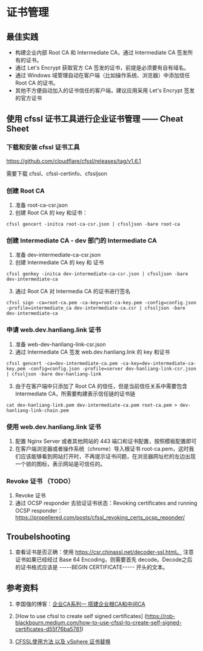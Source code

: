 # 证书管理

## 最佳实践 
- 构建企业内部 Root CA 和 Intermediate CA，通过 Intermediate CA 签发所有的证书。
- 通过 Let's Encrypt 获取官方 CA 签发的证书，前提是必须要有自有域名。 
- 通过 Windows 域管理自动在客户端（比如操作系统、浏览器）中添加信任 Root CA 的证书。 
- 其他不方便自动加入的证书信任的客户端，建议应用采用 Let's Encrypt 签发的官方证书

## 使用 cfssl 证书工具进行企业证书管理 —— Cheat Sheet

### 下载和安装 cfssl 证书工具
https://github.com/cloudflare/cfssl/releases/tag/v1.6.1

需要下载 cfssl、cfssl-certinfo、cfssljson

### 创建 Root CA
1. 准备 root-ca-csr.json
2. 创建 Root CA 的 key 和证书：
```
cfssl gencert -initca root-ca-csr.json | cfssljson -bare root-ca 
```

### 创建 Intermediate CA - dev 部门的 Intermediate CA
1. 准备 dev-intermediate-ca-csr.json
2. 创建 Intermediate CA 的 key 和 证书
```
cfssl genkey -initca dev-intermediate-ca-csr.json | cfssljson -bare dev-intermediate-ca
```
3. 通过 Root CA 对 Intermedia CA 的证书进行签名
```
cfssl sign -ca=root-ca.pem -ca-key=root-ca-key.pem -config=config.json -profile=intermediate_ca dev-intermediate-ca.csr | cfssljson -bare dev-intermediate-ca
```

### 申请 web.dev.hanliang.link 证书
1. 准备 web-dev-hanliang-link-csr.json
2. 通过 Intermediate CA 签发 web.dev.hanliang.link 的 key 和证书
```
cfssl gencert -ca=dev-intermediate-ca.pem -ca-key=dev-intermediate-ca-key.pem -config=config.json -profile=server dev-hanliang-link-csr.json | cfssljson -bare dev-hanliang-link
```
3. 由于在客户端中只添加了 Root CA 的信任，但是当前信任关系中需要包含 Intermediate CA，所需要构建表示信任链的证书链
```
cat dev-hanliang-link.pem dev-intermediate-ca.pem root-ca.pem > dev-hanliang-link-chain.pem
```

### 使用 web.dev.hanliang.link 证书
1. 配置 Nginx Server 或者其他网站的 443 端口和证书配置，按照模板配置即可
2. 在客户端浏览器或者操作系统（chrome）导入根证书 root-ca.pem，这时我们应该能够看到网站打开时，不再提示证书问题，在浏览器网址栏的左边出现一个锁的图标，表示网站是可信任的。 

### Revoke 证书 （TODO）
1. Revoke 证书
2. 通过 OCSP responder 去验证证书状态：Revoking certificates and running OCSP responder：https://propellered.com/posts/cfssl_revoking_certs_ocsp_reponder/


## Troubelshooting
1. 查看证书是否正确：使用 https://csr.chinassl.net/decoder-ssl.html。 注意证书如果已经经过 Base 64 Encoding，则需要首先 decode。Decode之后的证书格式应该是 -----BEGIN CERTIFICATE----- 开头的文本。 


## 参考资料
1. 李国强的博客：[企业CA系列一 搭建企业根CA和中间CA](
https://www.toutiao.com/article/6844782478880670211/?app=news_article&timestamp=1655970987&use_new_style=1&req_id=202206231556260101351620280F1487D1&group_id=6844782478880670211&share_token=16AE4B8A-6FB2-487B-8C21-94D7866CAF32&tt_from=weixin&utm_source=weixin&utm_medium=toutiao_ios&utm_campaign=client_share&wxshare_count=1&source=m_redirect&wid=1655971046761)

2. [How to use cfssl to create self signed certificates] (https://rob-blackbourn.medium.com/how-to-use-cfssl-to-create-self-signed-certificates-d55f76ba5781)

3. [CFSSL使用方法 以及 vSphere 证书替换](https://www.ethanzhang.xyz/cfssl%E4%BD%BF%E7%94%A8%E6%96%B9%E6%B3%95/)




